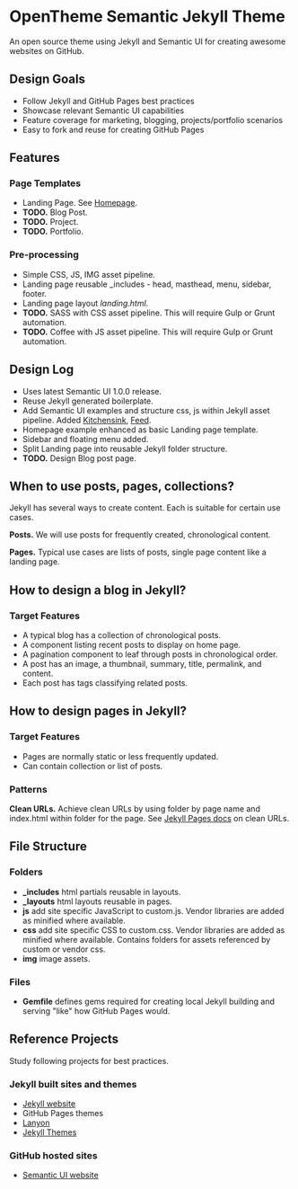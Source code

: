 # OpenTheme Semantic Jekyll Theme

An open source theme using Jekyll and Semantic UI for creating awesome websites on GitHub.

## Design Goals

- Follow Jekyll and GitHub Pages best practices
- Showcase relevant Semantic UI capabilities
- Feature coverage for marketing, blogging, projects/portfolio scenarios
- Easy to fork and reuse for creating GitHub Pages

## Features

### Page Templates

- Landing Page. See [Homepage](http://opentheme.co/index.html).
- **TODO.** Blog Post.
- **TODO.** Project.
- **TODO.** Portfolio.

### Pre-processing

- Simple CSS, JS, IMG asset pipeline.
- Landing page reusable _includes - head, masthead, menu, sidebar, footer.
- Landing page layout *landing.html*.
- **TODO.** SASS with CSS asset pipeline. This will require Gulp or Grunt automation.
- **TODO.** Coffee with JS asset pipeline. This will require Gulp or Grunt automation.

## Design Log

- Uses latest Semantic UI 1.0.0 release.
- Reuse Jekyll generated boilerplate.
- Add Semantic UI examples and structure css, js within Jekyll asset pipeline. Added [Kitchensink](http://opentheme.co/kitchensink.html), [Feed](http://opentheme.co/feed.html).
- Homepage example enhanced as basic Landing page template.
- Sidebar and floating menu added.
- Split Landing page into reusable Jekyll folder structure.
- **TODO.** Design Blog post page.
 
## When to use posts, pages, collections?

Jekyll has several ways to create content. Each is suitable for certain use cases.

**Posts.** We will use posts for frequently created, chronological content.

**Pages.** Typical use cases are lists of posts, single page content like a landing page.

## How to design a blog in Jekyll?

### Target Features

- A typical blog has a collection of chronological posts. 
- A component listing recent posts to display on home page. 
- A pagination component to leaf through posts in chronological order.
- A post has an image, a thumbnail, summary, title, permalink, and content.
- Each post has tags classifying related posts.

## How to design pages in Jekyll?

### Target Features

- Pages are normally static or less frequently updated.
- Can contain collection or list of posts.

### Patterns

**Clean URLs.** Achieve clean URLs by using folder by page name and index.html within folder for the page. 
See [Jekyll Pages docs](http://jekyllrb.com/docs/pages/#named-folders-containing-index-html-files) on clean URLs.


## File Structure

### Folders

- **_includes** html partials reusable in layouts.
- **_layouts** html layouts reusable in pages. 
- **js** add site specific JavaScript to custom.js. Vendor libraries are added as minified where available.
- **css** add site specific CSS to custom.css. Vendor libraries are added as minified where available. Contains folders for assets referenced by custom or vendor css.
- **img** image assets.

### Files

- **Gemfile** defines gems required for creating local Jekyll building and serving "like" how GitHub Pages would.

## Reference Projects

Study following projects for best practices.

### Jekyll built sites and themes

- [Jekyll website](http://jekyllrb.com/)
- GitHub Pages themes
- [Lanyon](https://github.com/poole/lanyon)
- [Jekyll Themes](http://jekyllthemes.org/)

### GitHub hosted sites

- [Semantic UI website](http://www.semantic-ui.com)
